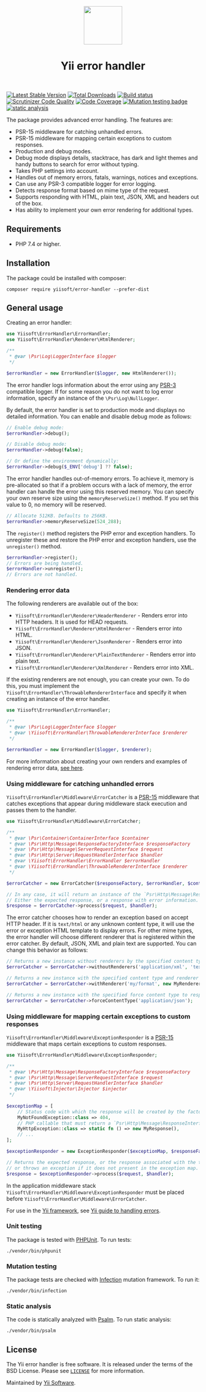 <p align="center">
    <a href="https://github.com/yiisoft" target="_blank">
        <img src="https://github.com/yiisoft.png" height="100px">
    </a>
    <h1 align="center">Yii error handler</h1>
    <br>
</p>

[![Latest Stable Version](https://poser.pugx.org/yiisoft/error-handler/v/stable.png)](https://packagist.org/packages/yiisoft/error-handler)
[![Total Downloads](https://poser.pugx.org/yiisoft/error-handler/downloads.png)](https://packagist.org/packages/yiisoft/error-handler)
[![Build status](https://github.com/yiisoft/error-handler/workflows/build/badge.svg)](https://github.com/yiisoft/error-handler/actions?query=workflow%3Abuild)
[![Scrutinizer Code Quality](https://scrutinizer-ci.com/g/yiisoft/error-handler/badges/quality-score.png?b=master)](https://scrutinizer-ci.com/g/yiisoft/error-handler/?branch=master)
[![Code Coverage](https://scrutinizer-ci.com/g/yiisoft/error-handler/badges/coverage.png?b=master)](https://scrutinizer-ci.com/g/yiisoft/error-handler/?branch=master)
[![Mutation testing badge](https://img.shields.io/endpoint?style=flat&url=https%3A%2F%2Fbadge-api.stryker-mutator.io%2Fgithub.com%2Fyiisoft%2Ferror-handler%2Fmaster)](https://dashboard.stryker-mutator.io/reports/github.com/yiisoft/error-handler/master)
[![static analysis](https://github.com/yiisoft/error-handler/workflows/static%20analysis/badge.svg)](https://github.com/yiisoft/error-handler/actions?query=workflow%3A%22static+analysis%22)

The package provides advanced error handling. The features are:

- PSR-15 middleware for catching unhandled errors.
- PSR-15 middleware for mapping certain exceptions to custom responses.
- Production and debug modes.
- Debug mode displays details, stacktrace, has dark and light themes and handy buttons to search for error without typing.  
- Takes PHP settings into account.
- Handles out of memory errors, fatals, warnings, notices and exceptions. 
- Can use any PSR-3 compatible logger for error logging.
- Detects response format based on mime type of the request.
- Supports responding with HTML, plain text, JSON, XML and headers out of the box.
- Has ability to implement your own error rendering for additional types.

## Requirements

- PHP 7.4 or higher.

## Installation

The package could be installed with composer:

```
composer require yiisoft/error-handler --prefer-dist
```

## General usage

Creating an error handler:

```php
use Yiisoft\ErrorHandler\ErrorHandler;
use Yiisoft\ErrorHandler\Renderer\HtmlRenderer;

/**
 * @var \Psr\Log\LoggerInterface $logger
 */

$errorHandler = new ErrorHandler($logger, new HtmlRenderer());
```

The error handler logs information about the error using any [PSR-3](https://www.php-fig.org/psr/psr-3/)
compatible logger. If for some reason you do not want to log error information,
specify an instance of the `\Psr\Log\NullLogger`.

By default, the error handler is set to production mode and displays no detailed information.
You can enable and disable debug mode as follows:

```php
// Enable debug mode:
$errorHandler->debug();

// Disable debug mode:
$errorHandler->debug(false);

// Or define the environment dynamically:
$errorHandler->debug($_ENV['debug'] ?? false);
```

The error handler handles out-of-memory errors. To achieve it, memory is pre-allocated so that if a problem occurs with
a lack of memory, the error handler can handle the error using this reserved memory. You can specify your own reserve
size using the `memoryReserveSize()` method. If you set this value to 0, no memory will be reserved.

```php
// Allocate 512KB. Defaults to 256KB.
$errorHandler->memoryReserveSize(524_288);
```

The `register()` method registers the PHP error and exception handlers.
To unregister these and restore the PHP error and exception handlers, use the `unregister()` method.

```php
$errorHandler->register();
// Errors are being handled.
$errorHandler->unregister();
// Errors are not handled.
```

### Rendering error data

The following renderers are available out of the box:

- `Yiisoft\ErrorHandler\Renderer\HeaderRenderer` - Renders error into HTTP headers. It is used for HEAD requests.
- `Yiisoft\ErrorHandler\Renderer\HtmlRenderer` - Renders error into HTML.
- `Yiisoft\ErrorHandler\Renderer\JsonRenderer` - Renders error into JSON.
- `Yiisoft\ErrorHandler\Renderer\PlainTextRenderer` - Renders error into plain text.
- `Yiisoft\ErrorHandler\Renderer\XmlRenderer` - Renders error into XML.

If the existing renderers are not enough, you can create your own. To do this, you must implement the
`Yiisoft\ErrorHandler\ThrowableRendererInterface` and specify it when creating an instance of the error handler.

```php
use Yiisoft\ErrorHandler\ErrorHandler;

/**
 * @var \Psr\Log\LoggerInterface $logger
 * @var \Yiisoft\ErrorHandler\ThrowableRendererInterface $renderer
 */

$errorHandler = new ErrorHandler($logger, $renderer);
```

For more information about creating your own renders and examples of rendering error data,
[see here](https://github.com/yiisoft/docs/blob/master/guide/en/runtime/handling-errors.md#rendering-error-data).

### Using middleware for catching unhandled errors

`Yiisoft\ErrorHandler\Middleware\ErrorCatcher` is a [PSR-15](https://www.php-fig.org/psr/psr-15/) middleware that
catches exceptions that appear during middleware stack execution and passes them to the handler.

```php
use Yiisoft\ErrorHandler\Middleware\ErrorCatcher;

/**
 * @var \Psr\Container\ContainerInterface $container
 * @var \Psr\Http\Message\ResponseFactoryInterface $responseFactory
 * @var \Psr\Http\Message\ServerRequestInterface $request
 * @var \Psr\Http\Server\RequestHandlerInterface $handler
 * @var \Yiisoft\ErrorHandler\ErrorHandler $errorHandler
 * @var \Yiisoft\ErrorHandler\ThrowableRendererInterface $renderer
 */

$errorCatcher = new ErrorCatcher($responseFactory, $errorHandler, $container);

// In any case, it will return an instance of the `Psr\Http\Message\ResponseInterface`.
// Either the expected response, or a response with error information.
$response = $errorCatcher->process($request, $handler);
```

The error catcher chooses how to render an exception based on accept HTTP header. If it is `text/html`
or any unknown content type, it will use the error or exception HTML template to display errors. For other
mime types, the error handler will choose different renderer that is registered within the error catcher.
By default, JSON, XML and plain text are supported. You can change this behavior as follows:

```php
// Returns a new instance without renderers by the specified content types.
$errorCatcher = $errorCatcher->withoutRenderers('application/xml', 'text/xml');

// Returns a new instance with the specified content type and renderer class.
$errorCatcher = $errorCatcher->withRenderer('my/format', new MyRenderer());

// Returns a new instance with the specified force content type to respond with regardless of request.
$errorCatcher = $errorCatcher->forceContentType('application/json');
```

### Using middleware for mapping certain exceptions to custom responses

`Yiisoft\ErrorHandler\Middleware\ExceptionResponder` is a [PSR-15](https://www.php-fig.org/psr/psr-15/)
middleware that maps certain exceptions to custom responses.

```php
use Yiisoft\ErrorHandler\Middleware\ExceptionResponder;

/**
 * @var \Psr\Http\Message\ResponseFactoryInterface $responseFactory
 * @var \Psr\Http\Message\ServerRequestInterface $request
 * @var \Psr\Http\Server\RequestHandlerInterface $handler
 * @var \Yiisoft\Injector\Injector $injector
 */
 
$exceptionMap = [
    // Status code with which the response will be created by the factory.
    MyNotFoundException::class => 404,
    // PHP callable that must return a `Psr\Http\Message\ResponseInterface`.
    MyHttpException::class => static fn () => new MyResponse(),
    // ...
];

$exceptionResponder = new ExceptionResponder($exceptionMap, $responseFactory, $injector);

// Returns the expected response, or the response associated with the thrown exception,
// or throws an exception if it does not present in the exception map.
$response = $exceptionResponder->process($request, $handler);
```

In the application middleware stack `Yiisoft\ErrorHandler\Middleware\ExceptionResponder` must be placed before
`Yiisoft\ErrorHandler\Middleware\ErrorCatcher`.

For use in the [Yii framework](http://www.yiiframework.com/),
see [Yii guide to handling errors](https://github.com/yiisoft/docs/blob/master/guide/en/runtime/handling-errors.md).

### Unit testing

The package is tested with [PHPUnit](https://phpunit.de/). To run tests:

```shell
./vendor/bin/phpunit
```

### Mutation testing

The package tests are checked with [Infection](https://infection.github.io/) mutation framework. To run it:

```shell
./vendor/bin/infection
```

### Static analysis

The code is statically analyzed with [Psalm](https://psalm.dev/). To run static analysis:

```shell
./vendor/bin/psalm
```

## License

The Yii error handler is free software. It is released under the terms of the BSD License.
Please see [`LICENSE`](./LICENSE.md) for more information.

Maintained by [Yii Software](https://www.yiiframework.com/).
